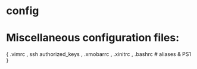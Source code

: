# config

# Miscellaneous configuration files:

{ .vimrc
, ssh authorized_keys
, .xmobarrc
, .xinitrc
, .bashrc # aliases & PS1 
}
